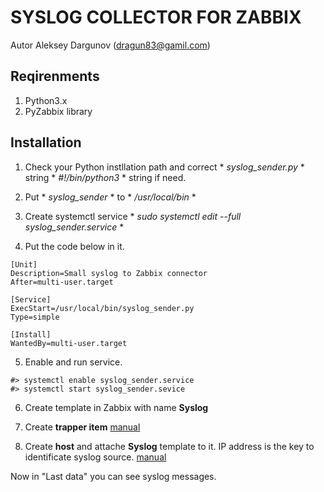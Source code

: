 # SYSLOG COLLECTOR FOR ZABBIX

Autor Aleksey Dargunov (dragun83@gamil.com)

## Reqirenments

1. Python3.x
2. PyZabbix library


## Installation

1. Check your Python instllation path and correct * *syslog_sender.py* * string * *#!/bin/python3* * string if need.

2. Put * *syslog_sender* * to * */usr/local/bin* *

3. Create systemctl service * *sudo systemctl edit --full syslog_sender.service* *

4. Put the code below in it.
```
[Unit]
Description=Small syslog to Zabbix connector
After=multi-user.target

[Service]
ExecStart=/usr/local/bin/syslog_sender.py
Type=simple

[Install]
WantedBy=multi-user.target
```

5. Enable and run service.
```
#> systemctl enable syslog_sender.service
#> systemctl start syslog_sender.sevice
```
6. Create template in Zabbix with name **Syslog**
7. Create **trapper item** [manual](https://www.zabbix.com/documentation/current/en/manual/config/items/itemtypes/trapper)

8. Create **host** and attache **Syslog** template to it. IP address is the key to identificate syslog source. [manual](https://www.zabbix.com/documentation/current/en/manual/config/hosts/host)

Now in "Last data" you can see syslog messages.

